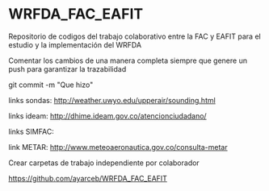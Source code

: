 # WRFDA_FAC_EAFIT

Repositorio de codigos del trabajo colaborativo entre la FAC y EAFIT para el estudio y la implementación del WRFDA

Comentar los cambios de una manera completa siempre que genere un push para garantizar la trazabilidad

git commit -m "Que hizo"


links sondas:  http://weather.uwyo.edu/upperair/sounding.html

links ideam: http://dhime.ideam.gov.co/atencionciudadano/

links SIMFAC:  

link METAR: http://www.meteoaeronautica.gov.co/consulta-metar


Crear carpetas de trabajo independiente por colaborador

https://github.com/ayarceb/WRFDA_FAC_EAFIT

